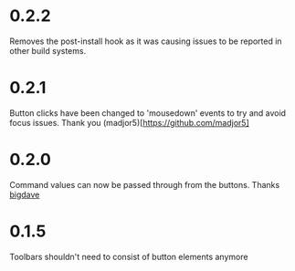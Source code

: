 # 0.2.2

Removes the post-install hook as it was causing issues to be reported in other build systems.

# 0.2.1

Button clicks have been changed to 'mousedown' events to try and avoid focus issues. Thank you (madjor5)[https://github.com/madjor5]

# 0.2.0

Command values can now be passed through from the buttons. Thanks [bigdave](https://github.com/bigdave)

# 0.1.5

Toolbars shouldn't need to consist of button elements anymore
